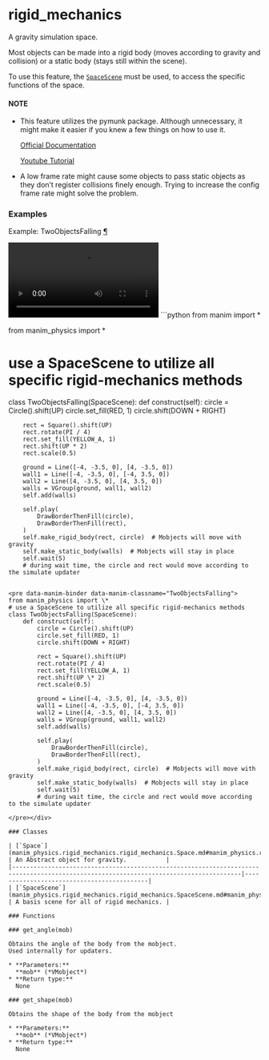 # rigid_mechanics

A gravity simulation space.

Most objects can be made into a rigid body (moves according to gravity
and collision) or a static body (stays still within the scene).

To use this feature, the [`SpaceScene`](manim_physics.rigid_mechanics.rigid_mechanics.SpaceScene.md#manim_physics.rigid_mechanics.rigid_mechanics.SpaceScene) must be used, to access
the specific functions of the space.

#### NOTE
* This feature utilizes the pymunk package. Although unnecessary,
  it might make it easier if you knew a few things on how to use it.

  [Official Documentation](http://www.pymunk.org/en/latest/pymunk.html)

  [Youtube Tutorial](https://youtu.be/pRk---rdrbo)
* A low frame rate might cause some objects to pass static objects as
  they don’t register collisions finely enough. Trying to increase the
  config frame rate might solve the problem.

### Examples

<div id="twoobjectsfalling" class="admonition admonition-manim-example">
<p class="admonition-title">Example: TwoObjectsFalling <a class="headerlink" href="#twoobjectsfalling">¶</a></p><video
    class="manim-video"
    controls
    loop
    autoplay
    src="./TwoObjectsFalling-1.mp4">
</video>
```python
from manim import *

from manim_physics import *
# use a SpaceScene to utilize all specific rigid-mechanics methods
class TwoObjectsFalling(SpaceScene):
    def construct(self):
        circle = Circle().shift(UP)
        circle.set_fill(RED, 1)
        circle.shift(DOWN + RIGHT)

        rect = Square().shift(UP)
        rect.rotate(PI / 4)
        rect.set_fill(YELLOW_A, 1)
        rect.shift(UP * 2)
        rect.scale(0.5)

        ground = Line([-4, -3.5, 0], [4, -3.5, 0])
        wall1 = Line([-4, -3.5, 0], [-4, 3.5, 0])
        wall2 = Line([4, -3.5, 0], [4, 3.5, 0])
        walls = VGroup(ground, wall1, wall2)
        self.add(walls)

        self.play(
            DrawBorderThenFill(circle),
            DrawBorderThenFill(rect),
        )
        self.make_rigid_body(rect, circle)  # Mobjects will move with gravity
        self.make_static_body(walls)  # Mobjects will stay in place
        self.wait(5)
        # during wait time, the circle and rect would move according to the simulate updater
```

<pre data-manim-binder data-manim-classname="TwoObjectsFalling">
from manim_physics import \*
# use a SpaceScene to utilize all specific rigid-mechanics methods
class TwoObjectsFalling(SpaceScene):
    def construct(self):
        circle = Circle().shift(UP)
        circle.set_fill(RED, 1)
        circle.shift(DOWN + RIGHT)

        rect = Square().shift(UP)
        rect.rotate(PI / 4)
        rect.set_fill(YELLOW_A, 1)
        rect.shift(UP \* 2)
        rect.scale(0.5)

        ground = Line([-4, -3.5, 0], [4, -3.5, 0])
        wall1 = Line([-4, -3.5, 0], [-4, 3.5, 0])
        wall2 = Line([4, -3.5, 0], [4, 3.5, 0])
        walls = VGroup(ground, wall1, wall2)
        self.add(walls)

        self.play(
            DrawBorderThenFill(circle),
            DrawBorderThenFill(rect),
        )
        self.make_rigid_body(rect, circle)  # Mobjects will move with gravity
        self.make_static_body(walls)  # Mobjects will stay in place
        self.wait(5)
        # during wait time, the circle and rect would move according to the simulate updater

</pre></div>

### Classes

| [`Space`](manim_physics.rigid_mechanics.rigid_mechanics.Space.md#manim_physics.rigid_mechanics.rigid_mechanics.Space)                | An Abstract object for gravity.           |
|--------------------------------------------------------------------------------------------------------------------------------------|-------------------------------------------|
| [`SpaceScene`](manim_physics.rigid_mechanics.rigid_mechanics.SpaceScene.md#manim_physics.rigid_mechanics.rigid_mechanics.SpaceScene) | A basis scene for all of rigid mechanics. |

### Functions

### get_angle(mob)

Obtains the angle of the body from the mobject.
Used internally for updaters.

* **Parameters:**
  **mob** (*VMobject*)
* **Return type:**
  None

### get_shape(mob)

Obtains the shape of the body from the mobject

* **Parameters:**
  **mob** (*VMobject*)
* **Return type:**
  None

